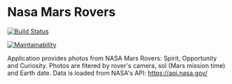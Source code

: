# Nasa Mars Rovers

[![Build Status](https://travis-ci.org/Szczepan87/nasaMarsRovers.svg?branch=master)](https://travis-ci.org/Szczepan87/nasaMarsRovers)

[![Maintainability](https://api.codeclimate.com/v1/badges/beb392ed25641146feac/maintainability)](https://codeclimate.com/github/Szczepan87/nasaMarsRovers/maintainability)

Application provides photos from NASA Mars Rovers: Spirit, Opportunity and Curiosity. Photos are fitered by rover's camera, sol (Mars mission time) and Earth date. 
Data is loaded from NASA's API: https://api.nasa.gov/
